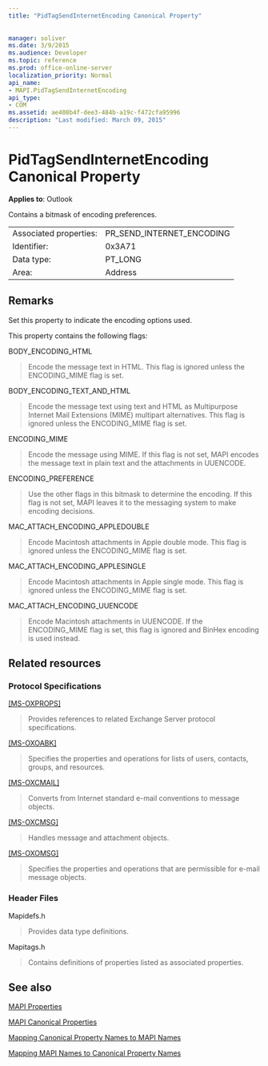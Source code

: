 ```yaml
---
title: "PidTagSendInternetEncoding Canonical Property"
 
 
manager: soliver
ms.date: 3/9/2015
ms.audience: Developer
ms.topic: reference
ms.prod: office-online-server
localization_priority: Normal
api_name:
- MAPI.PidTagSendInternetEncoding
api_type:
- COM
ms.assetid: ae408b4f-dee3-484b-a19c-f472cfa95996
description: "Last modified: March 09, 2015"
---
```


# PidTagSendInternetEncoding Canonical Property

  
  
**Applies to**: Outlook 
  
Contains a bitmask of encoding preferences. 
  
|||
|:-----|:-----|
|Associated properties:  <br/> |PR_SEND_INTERNET_ENCODING  <br/> |
|Identifier:  <br/> |0x3A71  <br/> |
|Data type:  <br/> |PT_LONG  <br/> |
|Area:  <br/> |Address  <br/> |
   
## Remarks

Set this property to indicate the encoding options used. 
  
This property contains the following flags:
  
BODY_ENCODING_HTML 
  
> Encode the message text in HTML. This flag is ignored unless the ENCODING_MIME flag is set. 
    
BODY_ENCODING_TEXT_AND_HTML 
  
> Encode the message text using text and HTML as Multipurpose Internet Mail Extensions (MIME) multipart alternatives. This flag is ignored unless the ENCODING_MIME flag is set. 
    
ENCODING_MIME 
  
> Encode the message using MIME. If this flag is not set, MAPI encodes the message text in plain text and the attachments in UUENCODE. 
    
ENCODING_PREFERENCE 
  
> Use the other flags in this bitmask to determine the encoding. If this flag is not set, MAPI leaves it to the messaging system to make encoding decisions. 
    
MAC_ATTACH_ENCODING_APPLEDOUBLE 
  
> Encode Macintosh attachments in Apple double mode. This flag is ignored unless the ENCODING_MIME flag is set. 
    
MAC_ATTACH_ENCODING_APPLESINGLE 
  
> Encode Macintosh attachments in Apple single mode. This flag is ignored unless the ENCODING_MIME flag is set. 
    
MAC_ATTACH_ENCODING_UUENCODE 
  
> Encode Macintosh attachments in UUENCODE. If the ENCODING_MIME flag is set, this flag is ignored and BinHex encoding is used instead. 
    
## Related resources

### Protocol Specifications

[[MS-OXPROPS]](http://msdn.microsoft.com/library/f6ab1613-aefe-447d-a49c-18217230b148%28Office.15%29.aspx)
  
> Provides references to related Exchange Server protocol specifications.
    
[[MS-OXOABK]](http://msdn.microsoft.com/library/f4cf9b4c-9232-4506-9e71-2270de217614%28Office.15%29.aspx)
  
> Specifies the properties and operations for lists of users, contacts, groups, and resources.
    
[[MS-OXCMAIL]](http://msdn.microsoft.com/library/b60d48db-183f-4bf5-a908-f584e62cb2d4%28Office.15%29.aspx)
  
> Converts from Internet standard e-mail conventions to message objects.
    
[[MS-OXCMSG]](http://msdn.microsoft.com/library/7fd7ec40-deec-4c06-9493-1bc06b349682%28Office.15%29.aspx)
  
> Handles message and attachment objects.
    
[[MS-OXOMSG]](http://msdn.microsoft.com/library/daa9120f-f325-4afb-a738-28f91049ab3c%28Office.15%29.aspx)
  
> Specifies the properties and operations that are permissible for e-mail message objects.
    
### Header Files

Mapidefs.h
  
> Provides data type definitions.
    
Mapitags.h
  
> Contains definitions of properties listed as associated properties.
    
## See also



[MAPI Properties](mapi-properties.md)
  
[MAPI Canonical Properties](mapi-canonical-properties.md)
  
[Mapping Canonical Property Names to MAPI Names](mapping-canonical-property-names-to-mapi-names.md)
  
[Mapping MAPI Names to Canonical Property Names](mapping-mapi-names-to-canonical-property-names.md)

